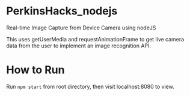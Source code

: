 # PerkinsHacks_nodejs
Real-time Image Capture from Device Camera using nodeJS

This uses getUserMedia and requestAnimationFrame to get live camera data from the user to implement an image recognition API.

How to Run
====
Run ```npm start``` from root directory, then visit localhost:8080 to view.
